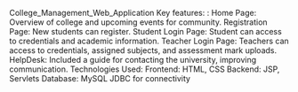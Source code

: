 College_Management_Web_Application 
Key features: : 
Home Page: Overview of college and upcoming events for community. 
Registration Page: New students can register.
Student Login Page: Student can access to credentials and academic information. 
Teacher Login Page: Teachers can access to credentials, assigned subjects, and assessment mark uploads. 
HelpDesk: Included a guide for contacting the university, improving communication. 
Technologies Used: 
Frontend: HTML, CSS 
Backend: JSP, Servlets 
Database: MySQL 
JDBC for connectivity
